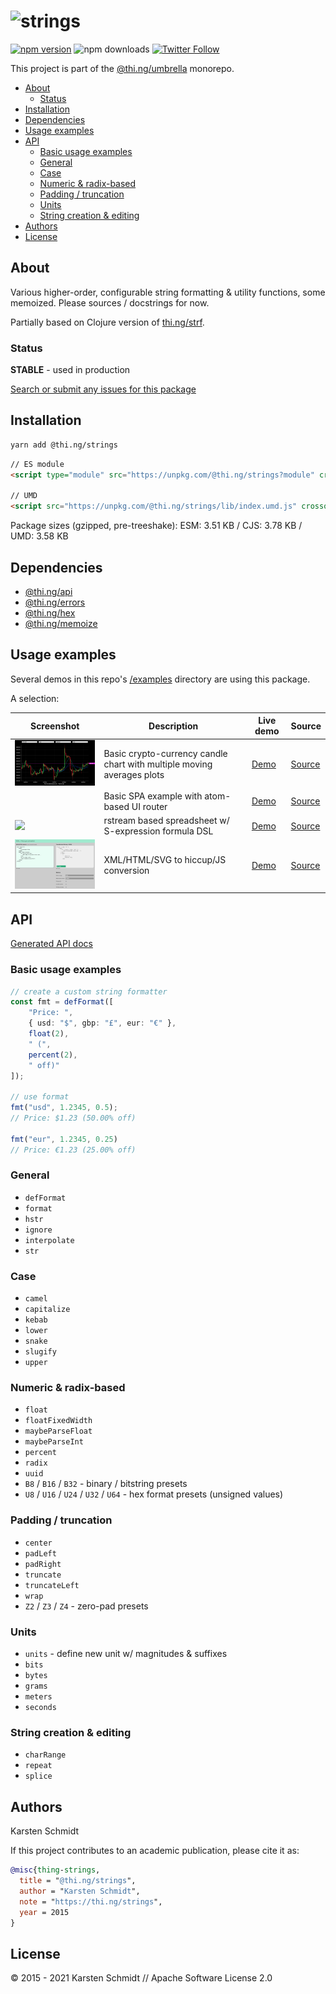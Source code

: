 <!-- This file is generated - DO NOT EDIT! -->

# ![strings](https://media.thi.ng/umbrella/banners/thing-strings.svg?d9c5892d)

[![npm version](https://img.shields.io/npm/v/@thi.ng/strings.svg)](https://www.npmjs.com/package/@thi.ng/strings)
![npm downloads](https://img.shields.io/npm/dm/@thi.ng/strings.svg)
[![Twitter Follow](https://img.shields.io/twitter/follow/thing_umbrella.svg?style=flat-square&label=twitter)](https://twitter.com/thing_umbrella)

This project is part of the
[@thi.ng/umbrella](https://github.com/thi-ng/umbrella/) monorepo.

- [About](#about)
  - [Status](#status)
- [Installation](#installation)
- [Dependencies](#dependencies)
- [Usage examples](#usage-examples)
- [API](#api)
  - [Basic usage examples](#basic-usage-examples)
  - [General](#general)
  - [Case](#case)
  - [Numeric & radix-based](#numeric--radix-based)
  - [Padding / truncation](#padding--truncation)
  - [Units](#units)
  - [String creation & editing](#string-creation--editing)
- [Authors](#authors)
- [License](#license)

## About

Various higher-order, configurable string formatting & utility
functions, some memoized. Please sources / docstrings for now.

Partially based on Clojure version of [thi.ng/strf](http://thi.ng/strf).

### Status

**STABLE** - used in production

[Search or submit any issues for this package](https://github.com/thi-ng/umbrella/issues?q=%5Bstrings%5D+in%3Atitle)

## Installation

```bash
yarn add @thi.ng/strings
```

```html
// ES module
<script type="module" src="https://unpkg.com/@thi.ng/strings?module" crossorigin></script>

// UMD
<script src="https://unpkg.com/@thi.ng/strings/lib/index.umd.js" crossorigin></script>
```

Package sizes (gzipped, pre-treeshake): ESM: 3.51 KB / CJS: 3.78 KB / UMD: 3.58 KB

## Dependencies

- [@thi.ng/api](https://github.com/thi-ng/umbrella/tree/develop/packages/api)
- [@thi.ng/errors](https://github.com/thi-ng/umbrella/tree/develop/packages/errors)
- [@thi.ng/hex](https://github.com/thi-ng/umbrella/tree/develop/packages/hex)
- [@thi.ng/memoize](https://github.com/thi-ng/umbrella/tree/develop/packages/memoize)

## Usage examples

Several demos in this repo's
[/examples](https://github.com/thi-ng/umbrella/tree/develop/examples)
directory are using this package.

A selection:

| Screenshot                                                                                                                 | Description                                                            | Live demo                                                 | Source                                                                                 |
| -------------------------------------------------------------------------------------------------------------------------- | ---------------------------------------------------------------------- | --------------------------------------------------------- | -------------------------------------------------------------------------------------- |
| <img src="https://raw.githubusercontent.com/thi-ng/umbrella/develop/assets/examples/crypto-chart.png" width="240"/>        | Basic crypto-currency candle chart with multiple moving averages plots | [Demo](https://demo.thi.ng/umbrella/crypto-chart/)        | [Source](https://github.com/thi-ng/umbrella/tree/develop/examples/crypto-chart)        |
|                                                                                                                            | Basic SPA example with atom-based UI router                            | [Demo](https://demo.thi.ng/umbrella/login-form/)          | [Source](https://github.com/thi-ng/umbrella/tree/develop/examples/login-form)          |
| <img src="https://raw.githubusercontent.com/thi-ng/umbrella/develop/assets/examples/rstream-spreadsheet.png" width="240"/> | rstream based spreadsheet w/ S-expression formula DSL                  | [Demo](https://demo.thi.ng/umbrella/rstream-spreadsheet/) | [Source](https://github.com/thi-ng/umbrella/tree/develop/examples/rstream-spreadsheet) |
| <img src="https://raw.githubusercontent.com/thi-ng/umbrella/develop/assets/examples/xml-converter.png" width="240"/>       | XML/HTML/SVG to hiccup/JS conversion                                   | [Demo](https://demo.thi.ng/umbrella/xml-converter/)       | [Source](https://github.com/thi-ng/umbrella/tree/develop/examples/xml-converter)       |

## API

[Generated API docs](https://docs.thi.ng/umbrella/strings/)

### Basic usage examples

```ts
// create a custom string formatter
const fmt = defFormat([
    "Price: ",
    { usd: "$", gbp: "£", eur: "€" },
    float(2),
    " (",
    percent(2),
    " off)"
]);

// use format
fmt("usd", 1.2345, 0.5);
// Price: $1.23 (50.00% off)

fmt("eur", 1.2345, 0.25)
// Price: €1.23 (25.00% off)
```

### General

- `defFormat`
- `format`
- `hstr`
- `ignore`
- `interpolate`
- `str`

### Case

- `camel`
- `capitalize`
- `kebab`
- `lower`
- `snake`
- `slugify`
- `upper`

### Numeric & radix-based

- `float`
- `floatFixedWidth`
- `maybeParseFloat`
- `maybeParseInt`
- `percent`
- `radix`
- `uuid`
- `B8` / `B16` / `B32` - binary / bitstring presets
- `U8` / `U16` / `U24` / `U32` / `U64` - hex format presets (unsigned values)

### Padding / truncation

- `center`
- `padLeft`
- `padRight`
- `truncate`
- `truncateLeft`
- `wrap`
- `Z2` / `Z3` / `Z4` - zero-pad presets

### Units

- `units` - define new unit w/ magnitudes & suffixes
- `bits`
- `bytes`
- `grams`
- `meters`
- `seconds`

### String creation & editing

- `charRange`
- `repeat`
- `splice`

## Authors

Karsten Schmidt

If this project contributes to an academic publication, please cite it as:

```bibtex
@misc{thing-strings,
  title = "@thi.ng/strings",
  author = "Karsten Schmidt",
  note = "https://thi.ng/strings",
  year = 2015
}
```

## License

&copy; 2015 - 2021 Karsten Schmidt // Apache Software License 2.0
